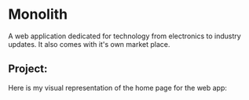 # Monolith

A web application dedicated for technology from electronics to industry updates. It also comes with it's own market place.

## Project:

Here is my visual representation of the home page for the web app:
